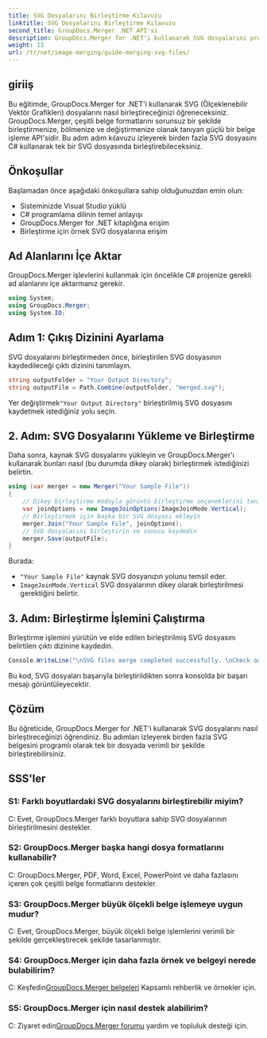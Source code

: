 ```yaml
---
title: SVG Dosyalarını Birleştirme Kılavuzu
linktitle: SVG Dosyalarını Birleştirme Kılavuzu
second_title: GroupDocs.Merger .NET API'si
description: GroupDocs.Merger for .NET'i kullanarak SVG dosyalarını programlı olarak nasıl birleştireceğinizi öğrenin. Birden fazla SVG belgesini zahmetsizce birleştirin.
weight: 13
url: /tr/net/image-merging/guide-merging-svg-files/
---
```

## giriiş
Bu eğitimde, GroupDocs.Merger for .NET'i kullanarak SVG (Ölçeklenebilir Vektör Grafikleri) dosyalarını nasıl birleştireceğinizi öğreneceksiniz. GroupDocs.Merger, çeşitli belge formatlarını sorunsuz bir şekilde birleştirmenize, bölmenize ve değiştirmenize olanak tanıyan güçlü bir belge işleme API'sidir. Bu adım adım kılavuzu izleyerek birden fazla SVG dosyasını C# kullanarak tek bir SVG dosyasında birleştirebileceksiniz.

## Önkoşullar

Başlamadan önce aşağıdaki önkoşullara sahip olduğunuzdan emin olun:

- Sisteminizde Visual Studio yüklü
- C# programlama dilinin temel anlayışı
- GroupDocs.Merger for .NET kitaplığına erişim
- Birleştirme için örnek SVG dosyalarına erişim

## Ad Alanlarını İçe Aktar

GroupDocs.Merger işlevlerini kullanmak için öncelikle C# projenize gerekli ad alanlarını içe aktarmanız gerekir.

```csharp
using System; 
using GroupDocs.Merger;
using System.IO;
```

## Adım 1: Çıkış Dizinini Ayarlama

SVG dosyalarını birleştirmeden önce, birleştirilen SVG dosyasının kaydedileceği çıktı dizinini tanımlayın.

```csharp
string outputFolder = "Your Output Directory";
string outputFile = Path.Combine(outputFolder, "merged.svg");
```

 Yer değiştirmek`"Your Output Directory"` birleştirilmiş SVG dosyasını kaydetmek istediğiniz yolu seçin.

## 2. Adım: SVG Dosyalarını Yükleme ve Birleştirme

Daha sonra, kaynak SVG dosyalarını yükleyin ve GroupDocs.Merger'ı kullanarak bunları nasıl (bu durumda dikey olarak) birleştirmek istediğinizi belirtin.

```csharp
using (var merger = new Merger("Your Sample File"))
{
    // Dikey birleştirme moduyla görüntü birleştirme seçeneklerini tanımlayın
    var joinOptions = new ImageJoinOptions(ImageJoinMode.Vertical);
    // Birleştirmek için başka bir SVG dosyası ekleyin
    merger.Join("Your Sample File", joinOptions);
    // SVG dosyalarını birleştirin ve sonucu kaydedin
    merger.Save(outputFile);
}
```

Burada:
- `"Your Sample File"` kaynak SVG dosyanızın yolunu temsil eder.
- `ImageJoinMode.Vertical` SVG dosyalarının dikey olarak birleştirilmesi gerektiğini belirtir.

## 3. Adım: Birleştirme İşlemini Çalıştırma

Birleştirme işlemini yürütün ve elde edilen birleştirilmiş SVG dosyasını belirtilen çıktı dizinine kaydedin.

```csharp
Console.WriteLine("\nSVG files merge completed successfully. \nCheck output in {0}", outputFolder);
```

Bu kod, SVG dosyaları başarıyla birleştirildikten sonra konsolda bir başarı mesajı görüntüleyecektir.

## Çözüm

Bu öğreticide, GroupDocs.Merger for .NET'i kullanarak SVG dosyalarını nasıl birleştireceğinizi öğrendiniz. Bu adımları izleyerek birden fazla SVG belgesini programlı olarak tek bir dosyada verimli bir şekilde birleştirebilirsiniz.

## SSS'ler

### S1: Farklı boyutlardaki SVG dosyalarını birleştirebilir miyim?

C: Evet, GroupDocs.Merger farklı boyutlara sahip SVG dosyalarının birleştirilmesini destekler.

### S2: GroupDocs.Merger başka hangi dosya formatlarını kullanabilir?

C: GroupDocs.Merger, PDF, Word, Excel, PowerPoint ve daha fazlasını içeren çok çeşitli belge formatlarını destekler.

### S3: GroupDocs.Merger büyük ölçekli belge işlemeye uygun mudur?

C: Evet, GroupDocs.Merger, büyük ölçekli belge işlemlerini verimli bir şekilde gerçekleştirecek şekilde tasarlanmıştır.

### S4: GroupDocs.Merger için daha fazla örnek ve belgeyi nerede bulabilirim?

 C: Keşfedin[GroupDocs.Merger belgeleri](https://tutorials.groupdocs.com/merger/net/) Kapsamlı rehberlik ve örnekler için.

### S5: GroupDocs.Merger için nasıl destek alabilirim?

 C: Ziyaret edin[GroupDocs.Merger forumu](https://forum.groupdocs.com/c/merger/32) yardım ve topluluk desteği için.